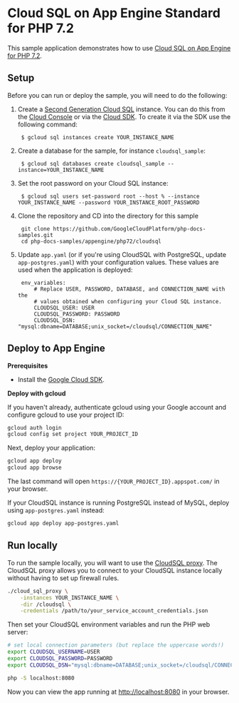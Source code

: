 # Cloud SQL on App Engine Standard for PHP 7.2

This sample application demonstrates how to use [Cloud SQL on App Engine for PHP 7.2](https://cloud.google.com/appengine/docs/standard/php7/using-cloud-sql).

## Setup

Before you can run or deploy the sample, you will need to do the following:

1. Create a [Second Generation Cloud SQL](https://cloud.google.com/sql/docs/create-instance)
   instance. You can do this from the [Cloud Console](https://console.developers.google.com)
   or via the [Cloud SDK](https://cloud.google.com/sdk). To create it via the
   SDK use the following command:

        $ gcloud sql instances create YOUR_INSTANCE_NAME

1. Create a database for the sample, for instance `cloudsql_sample`:

        $ gcloud sql databases create cloudsql_sample --instance=YOUR_INSTANCE_NAME

1. Set the root password on your Cloud SQL instance:

        $ gcloud sql users set-password root --host % --instance YOUR_INSTANCE_NAME --password YOUR_INSTANCE_ROOT_PASSWORD

1. Clone the repository and CD into the directory for this sample

        git clone https://github.com/GoogleCloudPlatform/php-docs-samples.git
        cd php-docs-samples/appengine/php72/cloudsql

1. Update `app.yaml` (or if you're using CloudSQL with PostgreSQL, update `app-postgres.yaml`)
   with your configuration values. These values are used when the application is deployed:

        env_variables:
            # Replace USER, PASSWORD, DATABASE, and CONNECTION_NAME with the
            # values obtained when configuring your Cloud SQL instance.
            CLOUDSQL_USER: USER
            CLOUDSQL_PASSWORD: PASSWORD
            CLOUDSQL_DSN: "mysql:dbname=DATABASE;unix_socket=/cloudsql/CONNECTION_NAME"

## Deploy to App Engine

**Prerequisites**

- Install the [Google Cloud SDK](https://developers.google.com/cloud/sdk/).

**Deploy with gcloud**

If you haven't already, authenticate gcloud using your Google account and
configure gcloud to use your project ID:

```sh
gcloud auth login
gcloud config set project YOUR_PROJECT_ID
```

Next, deploy your application:

```sh
gcloud app deploy
gcloud app browse
```

The last command will open `https://{YOUR_PROJECT_ID}.appspot.com/`
in your browser.

If your CloudSQL instance is running PostgreSQL instead of MySQL, deploy using
`app-postgres.yaml` instead:

```sh
gcloud app deploy app-postgres.yaml
```

## Run locally

To run the sample locally, you will want to use the [CloudSQL proxy](https://cloud.google.com/sql/docs/mysql/sql-proxy#install).
The CloudSQL proxy allows you to connect to your CloudSQL instance locally without
having to set up firewall rules.

```sh
./cloud_sql_proxy \
    -instances YOUR_INSTANCE_NAME \
    -dir /cloudsql \
    -credentials /path/to/your_service_account_credentials.json
```

Then set your CloudSQL environment variables and run the PHP web server:

```sh
# set local connection parameters (but replace the uppercase words!)
export CLOUDSQL_USERNAME=USER
export CLOUDSQL_PASSWORD=PASSWORD
export CLOUDSQL_DSN="mysql:dbname=DATABASE;unix_socket=/cloudsql/CONNECTION_NAME"

php -S localhost:8080
```



Now you can view the app running at [http://localhost:8080](http://localhost:8080)
in your browser.


